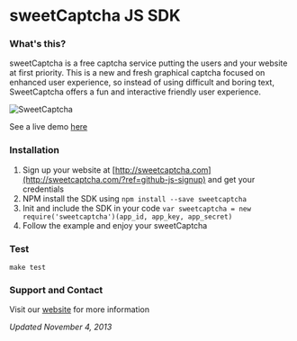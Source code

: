 # sweetCaptcha JS SDK

### What's this?

sweetCaptcha is a free captcha service putting the users and your website at first priority.
This is a new and fresh graphical captcha focused on enhanced user experience, so instead of using difficult and boring text, SweetCaptcha offers a fun and interactive friendly user experience.

![SweetCaptcha](https://s3.amazonaws.com/sweetcaptcha/sweetcaptcha-preview.png)

See a live demo [here](http://sweetcaptcha.com/?ref=github-js-demo)

### Installation

1. Sign up your website at [http://sweetcaptcha.com](http://sweetcaptcha.com/?ref=github-js-signup) and get your credentials
2. NPM install the SDK using `npm install --save sweetcaptcha`
3. Init and include the SDK in your code `var sweetcaptcha = new require('sweetcaptcha')(app_id, app_key, app_secret)`
4. Follow the example and enjoy your sweetCaptcha

### Test

`make test`

### Support and Contact

Visit our [website](http://sweetcaptcha.com/?ref=github-js-support) for more information

*Updated November 4, 2013*